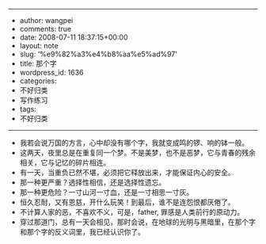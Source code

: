 - --
- author: wangpei
- comments: true
- date: 2008-07-11 18:37:15+00:00
- layout: note
- slug: '%e9%82%a3%e4%b8%aa%e5%ad%97'
- title: 那个字
- wordpress_id: 1636
- categories:
- 不好归类
- 写作练习
- tags:
- 不好归类
- --
- 我若会说万国的方言，心中却没有哪个字，我就变成鸣的锣、响的钵一般。
- 这两天，夜里总是在重复同一个梦。不是美梦，也不是恶梦，它与青春的残余相关，它与记忆的碎片相连。
- 有一天，当重负已然不堪，必须把它释放出来，才能保证内心的安全。
- 那一种更严重？选择性相信，还是选择性遗忘。
- 那一种更危险？一寸山河一寸血，还是一寸相思一寸灰。
- 恒久忍耐，又有恩慈，开什么玩笑！到最后，谁不是连怨恨都厌倦了。
- 不计算人家的恶，不喜欢不义，可是，father, 罪感是人类前行的原动力。
- 穿过那道门，总有一天会相见，那时会说，在地球的光明与黑暗里，在那个字和那个字的反义词里，我已经认识你了。
